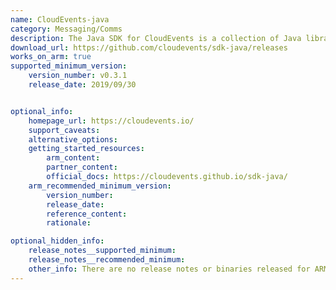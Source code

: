 ```yaml
---
name: CloudEvents-java
category: Messaging/Comms
description: The Java SDK for CloudEvents is a collection of Java libraries to adopt CloudEvents in your Java application.Using the Java SDK we can access, create and manipulate CloudEvent inside our application.
download_url: https://github.com/cloudevents/sdk-java/releases
works_on_arm: true
supported_minimum_version:
    version_number: v0.3.1
    release_date: 2019/09/30


optional_info:
    homepage_url: https://cloudevents.io/
    support_caveats:
    alternative_options:
    getting_started_resources:
        arm_content:
        partner_content:
        official_docs: https://cloudevents.github.io/sdk-java/
    arm_recommended_minimum_version:
        version_number:
        release_date:
        reference_content:
        rationale:

optional_hidden_info:
    release_notes__supported_minimum: 
    release_notes__recommended_minimum:
    other_info: There are no release notes or binaries released for ARM64. Cloudevents-java can be built from the v0.3.1 version.
---
```

